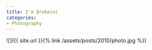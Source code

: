 ```yaml
---
title: I'm Broke(n)
categories:
- Photography
---
```


![]({{ site.url }}{% link /assets/posts/2010/photo.jpg %})
